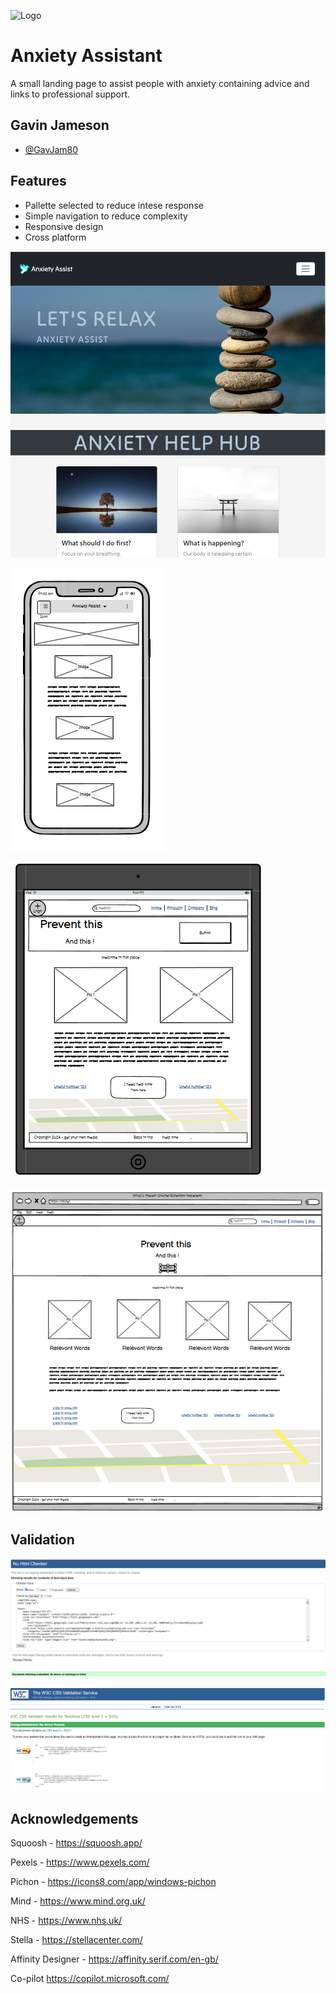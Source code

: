 
![Logo](https://gavjam80.github.io/Project-1/assets/media/Dove.png)


# Anxiety Assistant

A small landing page to assist people with anxiety containing advice and links to professional support.




## Gavin Jameson

- [@GavJam80](https://github.com/GavJam80)


## Features

- Pallette selected to reduce intese response
- Simple navigation to reduce complexity
- Responsive design
- Cross platform


![Image](https://github.com/GavJam80/Project-1/blob/main/AA%20pic1.png?raw=true)

![Image](https://github.com/GavJam80/Project-1/blob/main/Screenshot%202024-11-12%20170859.png?raw=true)

![Image](	https://github.com/GavJam80/Project-1/blob/main/Wireframe%20tablet.png?raw=true)

![Image](https://github.com/GavJam80/Project-1/blob/main/Wireframe%20full.png?raw=true)

## Validation

![Image](https://github.com/GavJam80/Project-1/blob/main/html%20pass.png)

![Image](https://github.com/GavJam80/Project-1/blob/main/css%20pass.png)

## Acknowledgements

Squoosh - https://squoosh.app/

Pexels - https://www.pexels.com/

Pichon - https://icons8.com/app/windows-pichon

Mind - https://www.mind.org.uk/

NHS - https://www.nhs.uk/

Stella - https://stellacenter.com/

Affinity Designer - https://affinity.serif.com/en-gb/

Co-pilot https://copilot.microsoft.com/




